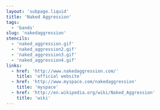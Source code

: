 ```yaml
---
layout: 'subpage.liquid'
title: 'Naked Aggression'
tags:
  - 'bands'
slug: 'nakedaggression'
stencils:
  - 'naked_aggression.gif'
  - 'naked_aggression2.gif'
  - 'naked_aggression3.gif'
  - 'naked_aggression4.gif'
links:
  - href: 'http://www.nakedaggression.com/'
    title: 'official website'
  - href: 'http://www.myspace.com/nakedaggression'
    title: 'myspace'
  - href: 'http://en.wikipedia.org/wiki/Naked_Aggression'
    title: 'wiki'
---
```


